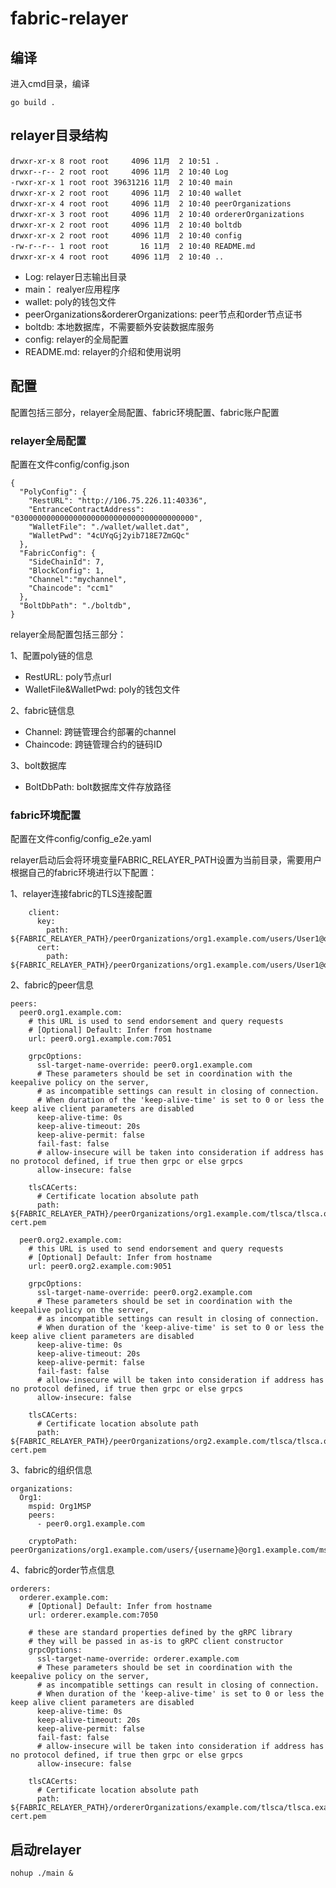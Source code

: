 # fabric-relayer

## 编译

进入cmd目录，编译

```
go build .
```


## relayer目录结构
```
drwxr-xr-x 8 root root     4096 11月  2 10:51 .
drwxr--r-- 2 root root     4096 11月  2 10:40 Log
-rwxr-xr-x 1 root root 39631216 11月  2 10:40 main
drwxr-xr-x 2 root root     4096 11月  2 10:40 wallet
drwxr-xr-x 4 root root     4096 11月  2 10:40 peerOrganizations
drwxr-xr-x 3 root root     4096 11月  2 10:40 ordererOrganizations
drwxr-xr-x 2 root root     4096 11月  2 10:40 boltdb
drwxr-xr-x 2 root root     4096 11月  2 10:40 config
-rw-r--r-- 1 root root       16 11月  2 10:40 README.md
drwxr-xr-x 4 root root     4096 11月  2 10:40 ..
```

+ Log: relayer日志输出目录
+ main： realyer应用程序
+ wallet: poly的钱包文件
+ peerOrganizations&ordererOrganizations: peer节点和order节点证书
+ boltdb: 本地数据库，不需要额外安装数据库服务
+ config: relayer的全局配置
+ README.md: relayer的介绍和使用说明

## 配置

配置包括三部分，relayer全局配置、fabric环境配置、fabric账户配置

### relayer全局配置

配置在文件config/config.json

```
{
  "PolyConfig": {
    "RestURL": "http://106.75.226.11:40336",
    "EntranceContractAddress": "0300000000000000000000000000000000000000",
    "WalletFile": "./wallet/wallet.dat",
    "WalletPwd": "4cUYqGj2yib718E7ZmGQc"
  },
  "FabricConfig": {
    "SideChainId": 7,
    "BlockConfig": 1,
    "Channel":"mychannel",
    "Chaincode": "ccm1"
  },
  "BoltDbPath": "./boltdb",
}
```

relayer全局配置包括三部分：

1、配置poly链的信息

+ RestURL: poly节点url
+ WalletFile&WalletPwd: poly的钱包文件

2、fabric链信息

+ Channel: 跨链管理合约部署的channel
+ Chaincode: 跨链管理合约的链码ID

3、bolt数据库
+ BoltDbPath: bolt数据库文件存放路径

### fabric环境配置

配置在文件config/config_e2e.yaml

relayer启动后会将环境变量FABRIC_RELAYER_PATH设置为当前目录，需要用户根据自己的fabric环境进行以下配置：

1、relayer连接fabric的TLS连接配置
```
    client:
      key:
        path: ${FABRIC_RELAYER_PATH}/peerOrganizations/org1.example.com/users/User1@org1.example.com/tls/client.key
      cert:
        path: ${FABRIC_RELAYER_PATH}/peerOrganizations/org1.example.com/users/User1@org1.example.com/tls/client.crt
```

2、fabric的peer信息

```
peers:
  peer0.org1.example.com:
    # this URL is used to send endorsement and query requests
    # [Optional] Default: Infer from hostname
    url: peer0.org1.example.com:7051

    grpcOptions:
      ssl-target-name-override: peer0.org1.example.com
      # These parameters should be set in coordination with the keepalive policy on the server,
      # as incompatible settings can result in closing of connection.
      # When duration of the 'keep-alive-time' is set to 0 or less the keep alive client parameters are disabled
      keep-alive-time: 0s
      keep-alive-timeout: 20s
      keep-alive-permit: false
      fail-fast: false
      # allow-insecure will be taken into consideration if address has no protocol defined, if true then grpc or else grpcs
      allow-insecure: false

    tlsCACerts:
      # Certificate location absolute path
      path: ${FABRIC_RELAYER_PATH}/peerOrganizations/org1.example.com/tlsca/tlsca.org1.example.com-cert.pem

  peer0.org2.example.com:
    # this URL is used to send endorsement and query requests
    # [Optional] Default: Infer from hostname
    url: peer0.org2.example.com:9051

    grpcOptions:
      ssl-target-name-override: peer0.org2.example.com
      # These parameters should be set in coordination with the keepalive policy on the server,
      # as incompatible settings can result in closing of connection.
      # When duration of the 'keep-alive-time' is set to 0 or less the keep alive client parameters are disabled
      keep-alive-time: 0s
      keep-alive-timeout: 20s
      keep-alive-permit: false
      fail-fast: false
      # allow-insecure will be taken into consideration if address has no protocol defined, if true then grpc or else grpcs
      allow-insecure: false

    tlsCACerts:
      # Certificate location absolute path
      path: ${FABRIC_RELAYER_PATH}/peerOrganizations/org2.example.com/tlsca/tlsca.org2.example.com-cert.pem
```

3、fabric的组织信息

```
organizations:
  Org1:
    mspid: Org1MSP
    peers:
      - peer0.org1.example.com

    cryptoPath:  peerOrganizations/org1.example.com/users/{username}@org1.example.com/msp

```

4、fabric的order节点信息
```
orderers:
  orderer.example.com:
    # [Optional] Default: Infer from hostname
    url: orderer.example.com:7050

    # these are standard properties defined by the gRPC library
    # they will be passed in as-is to gRPC client constructor
    grpcOptions:
      ssl-target-name-override: orderer.example.com
      # These parameters should be set in coordination with the keepalive policy on the server,
      # as incompatible settings can result in closing of connection.
      # When duration of the 'keep-alive-time' is set to 0 or less the keep alive client parameters are disabled
      keep-alive-time: 0s
      keep-alive-timeout: 20s
      keep-alive-permit: false
      fail-fast: false
      # allow-insecure will be taken into consideration if address has no protocol defined, if true then grpc or else grpcs
      allow-insecure: false

    tlsCACerts:
      # Certificate location absolute path
      path: ${FABRIC_RELAYER_PATH}/ordererOrganizations/example.com/tlsca/tlsca.example.com-cert.pem
```


## 启动relayer

```
nohup ./main &
```
